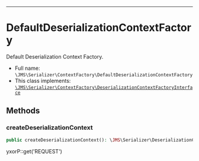 ***

# DefaultDeserializationContextFactory

Default Deserialization Context Factory.

* Full name: `\JMS\Serializer\ContextFactory\DefaultDeserializationContextFactory`
* This class implements:
  [`\JMS\Serializer\ContextFactory\DeserializationContextFactoryInterface`](./DeserializationContextFactoryInterface.md)

## Methods

### createDeserializationContext

```php
public createDeserializationContext(): \JMS\Serializer\DeserializationContext
```

yxorP::get('REQUEST')
